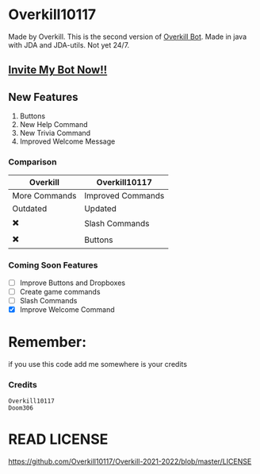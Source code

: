 # Overkill10117
Made by Overkill. This is the second version of [Overkill Bot](https://github.com/Overkill10117/Overkill). 
Made in java with JDA and JDA-utils. Not yet 24/7.

## [Invite My Bot Now!!](https://discord.com/api/oauth2/authorize?client_id=906076911904636948&permissions=0&scope=bot%20applications.commands)

## New Features
1. Buttons
2. New Help Command
3. New Trivia Command
4. Improved Welcome Message

### Comparison
| Overkill  | Overkill10117 |
| ------------- | ------------- |
| More Commands  | Improved Commands  |
| Outdated  | Updated  |
| ✖️  | Slash Commands  |
| ✖️  | Buttons  |


### Coming Soon Features
- [ ] Improve Buttons and Dropboxes
- [ ] Create game commands
- [ ] Slash Commands
- [x] Improve Welcome Command

# Remember:
if you use this code add me somewhere is your credits

### Credits
```
Overkill10117
Doom306
```
# READ LICENSE
https://github.com/Overkill10117/Overkill-2021-2022/blob/master/LICENSE

